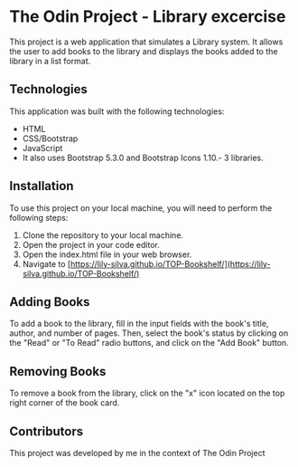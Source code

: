 # The Odin Project - Library excercise

This project is a web application that simulates a Library system. It allows the user to add books to the library and displays the books added to the library in a list format.

## Technologies

This application was built with the following technologies:

- HTML
- CSS/Bootstrap
- JavaScript
- It also uses Bootstrap 5.3.0 and Bootstrap Icons 1.10.- 3 libraries.

## Installation

To use this project on your local machine, you will need to perform the following steps:

1. Clone the repository to your local machine.
2. Open the project in your code editor.
3. Open the index.html file in your web browser.
4. Navigate to [https://lily-silva.github.io/TOP-Bookshelf/](https://lily-silva.github.io/TOP-Bookshelf/)

## Adding Books

To add a book to the library, fill in the input fields with the book's title, author, and number of pages. Then, select the book's status by clicking on the "Read" or "To Read" radio buttons, and click on the "Add Book" button.

## Removing Books

To remove a book from the library, click on the "x" icon located on the top right corner of the book card.

## Contributors

This project was developed by me in the context of The Odin Project
